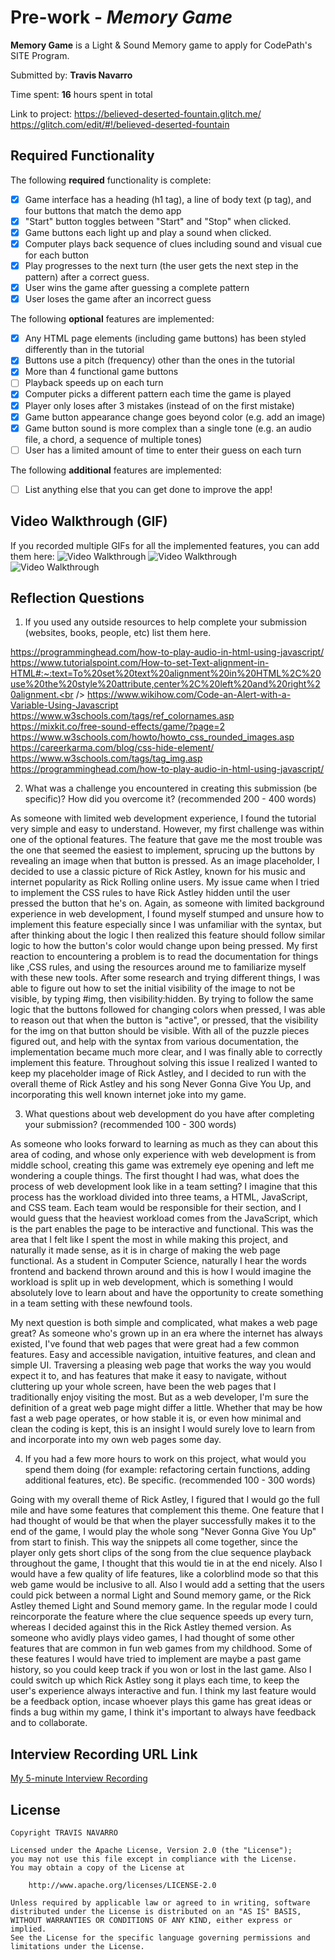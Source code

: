 # Pre-work - *Memory Game*

**Memory Game** is a Light & Sound Memory game to apply for CodePath's SITE Program. 

Submitted by: **Travis Navarro**

Time spent: **16** hours spent in total

Link to project: 
https://believed-deserted-fountain.glitch.me/ <br />
https://glitch.com/edit/#!/believed-deserted-fountain

## Required Functionality

The following **required** functionality is complete:

* [X] Game interface has a heading (h1 tag), a line of body text (p tag), and four buttons that match the demo app
* [X] "Start" button toggles between "Start" and "Stop" when clicked. 
* [X] Game buttons each light up and play a sound when clicked. 
* [X] Computer plays back sequence of clues including sound and visual cue for each button
* [X] Play progresses to the next turn (the user gets the next step in the pattern) after a correct guess. 
* [X] User wins the game after guessing a complete pattern
* [X] User loses the game after an incorrect guess

The following **optional** features are implemented:

* [X] Any HTML page elements (including game buttons) has been styled differently than in the tutorial
* [X] Buttons use a pitch (frequency) other than the ones in the tutorial
* [X] More than 4 functional game buttons
* [ ] Playback speeds up on each turn
* [X] Computer picks a different pattern each time the game is played
* [X] Player only loses after 3 mistakes (instead of on the first mistake)
* [X] Game button appearance change goes beyond color (e.g. add an image)
* [X] Game button sound is more complex than a single tone (e.g. an audio file, a chord, a sequence of multiple tones)
* [ ] User has a limited amount of time to enter their guess on each turn

The following **additional** features are implemented:

- [ ] List anything else that you can get done to improve the app!

## Video Walkthrough (GIF)

If you recorded multiple GIFs for all the implemented features, you can add them here:
 <img src='https://cdn.glitch.global/3aaadf0a-5c6a-4335-b918-f23372c1a0bc/walkthrough1.gif?v=1647061539628' title='Video Walkthrough' width='' alt='Video Walkthrough' />
 <img src='https://cdn.glitch.global/3aaadf0a-5c6a-4335-b918-f23372c1a0bc/walkthrough2.gif?v=1647061542104' title='Video Walkthrough' width='' alt='Video Walkthrough' />
 <img src='https://cdn.glitch.global/3aaadf0a-5c6a-4335-b918-f23372c1a0bc/walkthrough3.gif?v=1647061544438' title='Video Walkthrough' width='' alt='Video Walkthrough' />


## Reflection Questions
1. If you used any outside resources to help complete your submission (websites, books, people, etc) list them here. 

https://programminghead.com/how-to-play-audio-in-html-using-javascript/<br />
https://www.tutorialspoint.com/How-to-set-Text-alignment-in-HTML#:~:text=To%20set%20text%20alignment%20in%20HTML%2C%20use%20the%20style%20attribute,center%2C%20left%20and%20right%20alignment.<br />
https://www.wikihow.com/Code-an-Alert-with-a-Variable-Using-Javascript<br />
https://www.w3schools.com/tags/ref_colornames.asp<br />
https://mixkit.co/free-sound-effects/game/?page=2<br />
https://www.w3schools.com/howto/howto_css_rounded_images.asp<br />
https://careerkarma.com/blog/css-hide-element/<br />
https://www.w3schools.com/tags/tag_img.asp<br />
https://programminghead.com/how-to-play-audio-in-html-using-javascript/

2. What was a challenge you encountered in creating this submission (be specific)? How did you overcome it? (recommended 200 - 400 words)


As someone with limited web development experience, I found the tutorial very simple and easy to understand. However, my first challenge was within one of the optional features. The feature that gave me the most trouble was the one that seemed the easiest to implement, sprucing up the buttons by revealing an image when that button is pressed. As an image placeholder, I decided to use a classic picture of Rick Astley, known for his music and internet popularity as Rick Rolling online users. My issue came when I tried to implement the CSS rules to have Rick Astley hidden until the user pressed the button that he's on.  Again, as someone with limited background experience in web development, I found myself stumped and unsure how to implement this feature especially since I was unfamiliar with the syntax, but after thinking about the logic I then realized this feature should follow similar logic to how the button's color would change upon being pressed. My first reaction to encountering a problem is to read the documentation for things like <img>,CSS rules, and using the resources around me to familiarize myself with these new tools. After some research and trying different things, I was able to figure out how to set the initial visibility of the image to not be visible, by typing #img, then visibility:hidden.  By trying to follow the same logic that the buttons followed for changing colors when pressed, I was able to reason out that when the button is "active", or pressed, that the visibility for the img on that button should be visible. With all of the puzzle pieces figured out, and help with the syntax from various documentation, the implementation became much more clear, and I was finally able to correctly implement this feature. Throughout solving this issue I realized I wanted to keep my placeholder image of Rick Astley, and I decided to run with the overall theme of Rick Astley and his song Never Gonna Give You Up, and incorporating this well known internet joke into my game.


3. What questions about web development do you have after completing your submission? (recommended 100 - 300 words) 


As someone who looks forward to learning as much as they can about this area of coding, and whose only experience with web development is from middle school, creating this game was extremely eye opening and left me wondering a couple things. The first thought I had was, what does the process of web development look like in a team setting? I imagine that this process has the workload divided into three teams, a HTML, JavaScript, and CSS team. Each team would be responsible for their section, and I would guess that the heaviest workload comes from the JavaScript, which is the part enables the page to be interactive and functional. This was the area that I felt like I spent the most in while making this project, and naturally it made sense, as it is in charge of making the web page functional. As a student in Computer Science, naturally I hear the words frontend and backend thrown around and this is how I would imagine the workload is split up in web development, which is something I would absolutely love to learn about and have the opportunity to create something in a team setting with these newfound tools.

My next question is both simple and complicated, what makes a web page great? As someone who's grown up in an era where the internet has always existed, I've found that web pages that were great had a few common features. Easy and accessible navigation, intuitive features, and clean and simple UI. Traversing a pleasing web page that works the way you would expect it to, and has features that make it easy to navigate, without cluttering up your whole screen, have been the web pages that I traditionally enjoy visiting the most. But as a web developer, I'm sure the definition of a great web page might differ a little. Whether that may be how fast a web page operates, or how stable it is, or even how minimal and clean the coding is kept, this is an insight I would surely love to learn from and incorporate into my own web pages some day.


4. If you had a few more hours to work on this project, what would you spend them doing (for example: refactoring certain functions, adding additional features, etc). Be specific. (recommended 100 - 300 words) 


Going with my overall theme of Rick Astley, I figured that I would go the full mile and have some features that complement this theme. One feature that I had thought of would be that when the player successfully makes it to the end of the game, I would play the whole song "Never Gonna Give You Up" from start to finish. This way the snippets all come together, since the player only gets short clips of the song from the clue sequence playback throughout the game, I thought that this would tie in at the end nicely. Also I would have a few quality of life features, like a colorblind mode so that this web game would be inclusive to all. Also I would add a setting that the users could pick between a normal Light and Sound memory game, or the Rick Astley themed Light and Sound memory game. In the regular mode I could reincorporate the feature where the clue sequence speeds up every turn, whereas I decided against this in the Rick Astley themed version. As someone who avidly plays video games, I had thought of some other features that are common in fun web games from my childhood. Some of these features I would have tried to implement are maybe a past game history, so you could keep track if you won or lost in the last game. Also I could switch up which Rick Astley song it plays each time, to keep the user's experience always interactive and fun. I think my last feature would be a feedback option, incase whoever plays this game has great ideas or finds a bug within my game, I think it's important to always have feedback and to collaborate.



## Interview Recording URL Link

[My 5-minute Interview Recording](https://psu.zoom.us/rec/share/26lmmh3nls7A2yCEkDb8_B_Vj12Liewx1c0mC9ilunBxUrbKwGD7m2kCOW6gOz45.7oQnu0AbeQBfueXs?startTime=1647229065000)


## License

    Copyright TRAVIS NAVARRO

    Licensed under the Apache License, Version 2.0 (the "License");
    you may not use this file except in compliance with the License.
    You may obtain a copy of the License at

        http://www.apache.org/licenses/LICENSE-2.0

    Unless required by applicable law or agreed to in writing, software
    distributed under the License is distributed on an "AS IS" BASIS,
    WITHOUT WARRANTIES OR CONDITIONS OF ANY KIND, either express or implied.
    See the License for the specific language governing permissions and
    limitations under the License.
